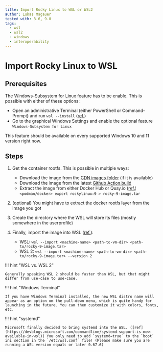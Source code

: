 ```yaml
---
title: Import Rocky Linux to WSL or WSL2
author: Lukas Magauer
tested with: 8.6, 9.0
tags:
  - wsl
  - wsl2
  - windows
  - interoperability
---
```


# Import Rocky Linux to WSL

## Prerequisites

The Windows-Subsystem for Linux feature has to be enable. This is possible with either of these options:

- Open an administrative Terminal (either PowerShell or Command-Prompt) and run `wsl --install` ([ref.](https://docs.microsoft.com/en-us/windows/wsl/install))
- Go to the graphical Windows Settings and enable the optional feature `Windows-Subsystem for Linux`

This feature should be available on every supported Windows 10 and 11 version right now.

## Steps

1. Get the container rootfs. This is possible in multiple ways:

    - Download the image from the [CDN images folder](https://dl.rockylinux.org/pub/rocky/9/images/) (if it is available)
    - Download the image from the latest [Github Action build](https://github.com/rocky-linux/sig-cloud-instance-images/actions/workflows/build.yml)
    - Extract the image from either Docker Hub or Quay.io ([ref.](https://docs.microsoft.com/en-us/windows/wsl/use-custom-distro#export-the-tar-from-a-container))<br>`<podman/docker> export rockylinux:9 > rocky-9-image.tar`

2. (optional) You might have to extract the docker rootfs layer from the image you got
3. Create the directory where the WSL will store its files (mostly somewhere in the userprofile)
4. Finally, import the image into WSL ([ref.](https://docs.microsoft.com/en-us/windows/wsl/use-custom-distro#import-the-tar-file-into-wsl)):

    - WSL: `wsl --import <machine-name> <path-to-vm-dir> <path-to/rocky-9-image.tar>`
    - WSL 2: `wsl --import <machine-name> <path-to-vm-dir> <path-to/rocky-9-image.tar> --version 2`

!!! hint "WSL vs. WSL 2"

    Generally speaking WSL 2 should be faster than WSL, but that might differ from use-case to use-case.

!!! hint "Windows Terminal"

    If you have Windows Terminal installed, the new WSL distro name will appear as an option on the pull-down menu, which is quite handy for launching in the future. You can then customize it with colors, fonts, etc.

!!! hint "systemd"

    Microsoft finally decided to bring systemd into the WSL. ([ref](https://devblogs.microsoft.com/commandline/systemd-support-is-now-available-in-wsl)) You only need to add `systemd=true` to the `boot` ini section in the `/etc/wsl.conf` file! (Please make sure you are running a WSL version equals or later 0.67.6)
